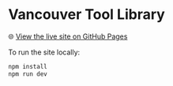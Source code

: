 # Vancouver Tool Library

🌐 [View the live site on GitHub Pages](https://eric.github.io/vancouver-tool-library/)

To run the site locally:

```bash
npm install
npm run dev
```
